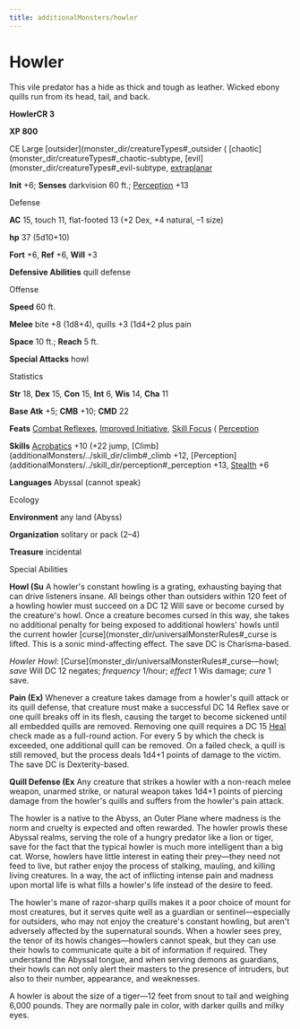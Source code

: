 ```yaml
---
title: additionalMonsters/howler
---
```

# Howler

This vile predator has a hide as thick and tough as leather. Wicked ebony quills run from its head, tail, and back.

**HowlerCR 3**

**XP 800**

CE Large [outsider](monster_dir/creatureTypes#_outsider ( [chaotic](monster_dir/creatureTypes#_chaotic-subtype, [evil](monster_dir/creatureTypes#_evil-subtype, [extraplanar](monster_dir/creatureTypes#_extraplanar-subtype)

**Init** +6; **Senses** darkvision 60 ft.; [Perception](additionalMonsters/../skill_dir/perception#_perception) +13

Defense

**AC** 15, touch 11, flat-footed 13 (+2 Dex, +4 natural, –1 size)

**hp** 37 (5d10+10)

**Fort** +6, **Ref** +6, **Will** +3

**Defensive Abilities** quill defense

Offense

**Speed** 60 ft.

**Melee** bite +8 (1d8+4), quills +3 (1d4+2 plus pain

**Space** 10 ft.; **Reach** 5 ft.

**Special Attacks** howl

Statistics

**Str** 18, **Dex** 15, **Con** 15, **Int** 6, **Wis** 14, **Cha** 11

**Base Atk** +5; **CMB** +10; **CMD** 22

**Feats** [Combat Reflexes](additionalMonsters/../feats#_combat-reflexes), [Improved Initiative](additionalMonsters/../feats#_improved-initiative), [Skill Focus](additionalMonsters/../feats#_skill-focus) ( [Perception](additionalMonsters/../skill_dir/perception#_perception)

**Skills** [Acrobatics](additionalMonsters/../skill_dir/acrobatics#_acrobatics) +10 (+22 jump, [Climb](additionalMonsters/../skill_dir/climb#_climb +12, [Perception](additionalMonsters/../skill_dir/perception#_perception +13, [Stealth](additionalMonsters/../skill_dir/stealth#_stealth) +6

**Languages** Abyssal (cannot speak)

Ecology

**Environment** any land (Abyss)

**Organization** solitary or pack (2–4)

**Treasure** incidental

Special Abilities

**Howl (Su** A howler's constant howling is a grating, exhausting baying that can drive listeners insane. All beings other than outsiders within 120 feet of a howling howler must succeed on a DC 12 Will save or become cursed by the creature's howl. Once a creature becomes cursed in this way, she takes no additional penalty for being exposed to additional howlers' howls until the current howler [curse](monster_dir/universalMonsterRules#_curse is lifted. This is a sonic mind-affecting effect. The save DC is Charisma-based.

_Howler Howl_: [Curse](monster_dir/universalMonsterRules#_curse—howl; _save_ Will DC 12 negates; _frequency_ 1/hour; _effect_ 1 Wis damage; _cure_ 1 save.

**Pain (Ex)** Whenever a creature takes damage from a howler's quill attack or its quill defense, that creature must make a successful DC 14 Reflex save or one quill breaks off in its flesh, causing the target to become sickened until all embedded quills are removed. Removing one quill requires a DC 15 [Heal](additionalMonsters/../skill_dir/heal#_heal) check made as a full-round action. For every 5 by which the check is exceeded, one additional quill can be removed. On a failed check, a quill is still removed, but the process deals 1d4+1 points of damage to the victim. The save DC is Dexterity-based.

**Quill Defense (Ex** Any creature that strikes a howler with a non-reach melee weapon, unarmed strike, or natural weapon takes 1d4+1 points of piercing damage from the howler's quills and suffers from the howler's pain attack.

The howler is a native to the Abyss, an Outer Plane where madness is the norm and cruelty is expected and often rewarded. The howler prowls these Abyssal realms, serving the role of a hungry predator like a lion or tiger, save for the fact that the typical howler is much more intelligent than a big cat. Worse, howlers have little interest in eating their prey—they need not feed to live, but rather enjoy the process of stalking, mauling, and killing living creatures. In a way, the act of inflicting intense pain and madness upon mortal life is what fills a howler's life instead of the desire to feed.

The howler's mane of razor-sharp quills makes it a poor choice of mount for most creatures, but it serves quite well as a guardian or sentinel—especially for outsiders, who may not enjoy the creature's constant howling, but aren't adversely affected by the supernatural sounds. When a howler sees prey, the tenor of its howls changes—howlers cannot speak, but they can use their howls to communicate quite a bit of information if required. They understand the Abyssal tongue, and when serving demons as guardians, their howls can not only alert their masters to the presence of intruders, but also to their number, appearance, and weaknesses.

A howler is about the size of a tiger—12 feet from snout to tail and weighing 6,000 pounds. They are normally pale in color, with darker quills and milky eyes.

